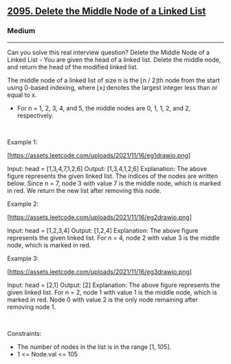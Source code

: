 <h2><a href="https://leetcode.com/problems/delete-the-middle-node-of-a-linked-list/">2095. Delete the Middle Node of a Linked List</a></h2><h3>Medium</h3><hr>Can you solve this real interview question? Delete the Middle Node of a Linked List - You are given the head of a linked list. Delete the middle node, and return the head of the modified linked list.

The middle node of a linked list of size n is the ⌊n / 2⌋th node from the start using 0-based indexing, where ⌊x⌋ denotes the largest integer less than or equal to x.

 * For n = 1, 2, 3, 4, and 5, the middle nodes are 0, 1, 1, 2, and 2, respectively.

 

Example 1:

[https://assets.leetcode.com/uploads/2021/11/16/eg1drawio.png]


Input: head = [1,3,4,7,1,2,6]
Output: [1,3,4,1,2,6]
Explanation:
The above figure represents the given linked list. The indices of the nodes are written below.
Since n = 7, node 3 with value 7 is the middle node, which is marked in red.
We return the new list after removing this node. 


Example 2:

[https://assets.leetcode.com/uploads/2021/11/16/eg2drawio.png]


Input: head = [1,2,3,4]
Output: [1,2,4]
Explanation:
The above figure represents the given linked list.
For n = 4, node 2 with value 3 is the middle node, which is marked in red.


Example 3:

[https://assets.leetcode.com/uploads/2021/11/16/eg3drawio.png]


Input: head = [2,1]
Output: [2]
Explanation:
The above figure represents the given linked list.
For n = 2, node 1 with value 1 is the middle node, which is marked in red.
Node 0 with value 2 is the only node remaining after removing node 1.

 

Constraints:

 * The number of nodes in the list is in the range [1, 105].
 * 1 <= Node.val <= 105